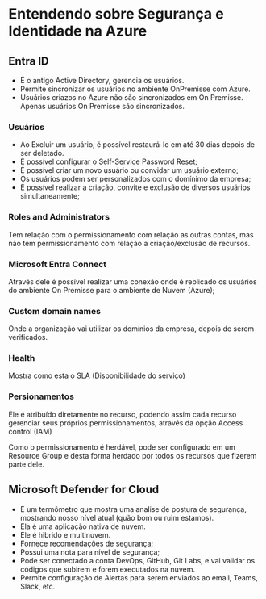 # Entendendo sobre Segurança e Identidade na Azure

## Entra ID
 * É o antigo Active Directory, gerencia os usuários.
 * Permite sincronizar os usuários no ambiente OnPremisse com Azure.
 * Usuários criazos no Azure não são sincronizados em On Premisse. Apenas usuários On Premisse são sincronizados.

### Usuários

 * Ao Excluir um usuário, é possível restaurá-lo em até 30 dias depois de ser deletado.
 * É possível configurar o Self-Service Password Reset;
 * É possível criar um novo usuário ou convidar um usuário externo;
 * Os usuários podem ser personalizados com o domínimo da empresa;
 * É possível realizar a criação, convite e exclusão de diversos usuários simultaneamente;

### Roles and Administrators
Tem relação com o permissionamento com relação as outras contas, mas não tem permissionamento com relação a criação/exclusão de recursos.

### Microsoft Entra Connect

Através dele é possível realizar uma conexão onde é replicado os usuários do ambiente On Premisse para o ambiente de Nuvem (Azure);

### Custom domain names

Onde a organização vai utilizar os domínios da empresa, depois de serem verificados.

### Health 

Mostra como esta o SLA (Disponibilidade do serviço)

### Persionamentos
Ele é atribuído diretamente no recurso, podendo assim cada recurso gerenciar seus próprios permissionamentos, através da opção Access control (IAM)

Como o permissionamento é herdável, pode ser configurado em um Resource Group e desta forma herdado por todos os recursos que fizerem parte dele.

## Microsoft Defender for Cloud

 * É um termômetro que mostra uma analise de postura de segurança, mostrando nosso nível atual (quão bom ou ruim estamos).
 * Ela é uma aplicação nativa de nuvem.
 * Ele é hibrido e multinuvem.
 * Fornece recomendações de segurança;
 * Possui uma nota para nível de segurança;
 * Pode ser conectado a conta DevOps, GitHub, Git Labs, e vai validar os códigos que subirem e forem executados na nuvem.
 * Permite configuração de Alertas para serem enviados ao email, Teams, Slack, etc.
 
 